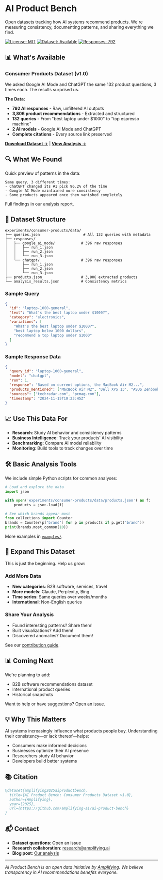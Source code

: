 # AI Product Bench

Open datasets tracking how AI systems recommend products. We're measuring consistency, documenting patterns, and sharing everything we find.

[![License: MIT](https://img.shields.io/badge/License-MIT-yellow.svg)](https://opensource.org/licenses/MIT)
[![Dataset: Available](https://img.shields.io/badge/Dataset-Available-green.svg)](#datasets)
[![Responses: 792](https://img.shields.io/badge/AI%20Responses-792-blue.svg)](experiments/consumer-products/data/)

## 📊 What's Available

### Consumer Products Dataset (v1.0)

We asked Google AI Mode and ChatGPT the same 132 product questions, 3 times each. The results surprised us.

**The Data:**
- **792 AI responses** - Raw, unfiltered AI outputs
- **3,806 product recommendations** - Extracted and structured
- **132 queries** - From "best laptop under $1000" to "top espresso machine"
- **2 AI models** - Google AI Mode and ChatGPT
- **Complete citations** - Every source link preserved

**[Download Dataset →](experiments/consumer-products/data/)** | **[View Analysis →](https://amplifying.ai/research/ai-product-bench/)**

## 🔍 What We Found

Quick preview of patterns in the data:

```
Same query, 3 different times:
- ChatGPT changed its #1 pick 96.2% of the time
- Google AI Mode maintained more consistency
- Some products appeared once then vanished completely
```

Full findings in our [analysis report](experiments/consumer-products/analysis/consistency_report.md).

## 📁 Dataset Structure

```
experiments/consumer-products/data/
├── queries.json                    # All 132 queries with metadata
├── responses/
│   ├── google_ai_mode/            # 396 raw responses
│   │   ├── run_1.json
│   │   ├── run_2.json
│   │   └── run_3.json
│   └── chatgpt/                   # 396 raw responses
│       ├── run_1.json
│       ├── run_2.json
│       └── run_3.json
├── products.json                  # 3,806 extracted products
└── analysis_results.json          # Consistency metrics
```

### Sample Query
```json
{
  "id": "laptop-1000-general",
  "text": "What's the best laptop under $1000?",
  "category": "electronics",
  "variations": [
    "What's the best laptop under $1000?",
    "best laptop below 1000 dollars",
    "recommend a top laptop under $1000"
  ]
}
```

### Sample Response Data
```json
{
  "query_id": "laptop-1000-general",
  "model": "chatgpt",
  "run": 1,
  "response": "Based on current options, the MacBook Air M2...",
  "products_mentioned": ["MacBook Air M2", "Dell XPS 13", "ASUS Zenbook"],
  "sources": ["techradar.com", "pcmag.com"],
  "timestamp": "2024-11-15T10:23:45Z"
}
```

## 📈 Use This Data For

- **Research**: Study AI behavior and consistency patterns
- **Business Intelligence**: Track your products' AI visibility
- **Benchmarking**: Compare AI model reliability
- **Monitoring**: Build tools to track changes over time

## 🛠 Basic Analysis Tools

We include simple Python scripts for common analyses:

```python
# Load and explore the data
import json

with open('experiments/consumer-products/data/products.json') as f:
    products = json.load(f)

# See which brands appear most
from collections import Counter
brands = Counter(p['brand'] for p in products if p.get('brand'))
print(brands.most_common(10))
```

More examples in [`examples/`](examples/).

## 🤝 Expand This Dataset

This is just the beginning. Help us grow:

### Add More Data
- **New categories**: B2B software, services, travel
- **More models**: Claude, Perplexity, Bing
- **Time series**: Same queries over weeks/months
- **International**: Non-English queries

### Share Your Analysis
- Found interesting patterns? Share them!
- Built visualizations? Add them!
- Discovered anomalies? Document them!

See our [contribution guide](docs/contributing.md).

## 📊 Coming Next

We're planning to add:
- B2B software recommendations dataset  
- International product queries
- Historical snapshots

Want to help or have suggestions? [Open an issue](https://github.com/amplifying-ai/ai-product-bench/issues).

## 💡 Why This Matters

AI systems increasingly influence what products people buy. Understanding their consistency—or lack thereof—helps:
- Consumers make informed decisions
- Businesses optimize their AI presence
- Researchers study AI behavior
- Developers build better systems

## 📚 Citation

```bibtex
@dataset{amplifying2025aiproductbench,
  title={AI Product Bench: Consumer Products Dataset v1.0},
  author={Amplifying},
  year={2025},
  url={https://github.com/amplifying-ai/ai-product-bench}
}
```

## 📬 Contact

- **Dataset questions**: Open an issue
- **Research collaboration**: research@amplifying.ai
- **Blog post**: [Our analysis](https://amplifying.ai/blog/ai-product-recommendations)

---

*AI Product Bench is an open data initiative by [Amplifying](https://amplifying.ai). We believe transparency in AI recommendations benefits everyone.*
